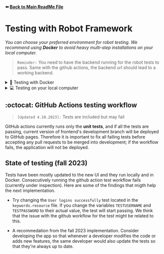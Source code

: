#### :arrow_left: [Back to Main ReadMe File](../README.md)

# Testing with Robot Framework

_You can choose your preferred environment for robot testing. We recommend using **Docker** to avoid heavy multi-step installations on your local computer._

> `Reminder:` You need to have the backend running for the robot tests to pass. Same with the github actions, the backend url should lead to a working backend.

<details>
<summary>🐳 Testing with Docker</summary>

## :heavy_check_mark: Prequisites

- [Docker](https://docs.docker.com/get-docker/) installed
- Docker engine running on your computer before testing (e.g. Docker desktop opened)

### :page_facing_up: Create your local secret file for Docker

Create a file named `docker.env` to the root of the project folder. It should be already on .dockerignore and .gitignore, but please double-check that so that you don't accidentally commit it to GitHub!

The content of this secret file is described in the project's Teams, on `#resources` channel (fall 23).

### :runner: Run the Ultimate:tm: start-server-and-test-workflow with docker-compose

1. Open project directory
2. Type in terminal `docker-compose -f docker-compose-test.yml up -d` (this builds the image and starts the container in a configuration that is described in docker-compose.yml file)

**That's it!** You should see the npm start and test logs running in Docker images terminal. The first time can take a few minutes, but after that the process gets quicker when you have a cached version of the image.

After running the tests, the container exits automatically. Status code tells you immediately how many tests were failing. _e.g. docker-robot exited with code 0 means that all tests have passed._ You can also open the reports / logs created in `robot/results` folder for more details.

### :bulb: Useful commands for Docker

**Remove all images that are not currently used by a container:** (saves space)

```pwsh
docker image prune -a
```

**Start test container without building the image again:**

```pwsh
docker compose up
```

> TIP: Remember to clean up unnecessary containers or images regularly in order to save space. Too many dangling images and/or orphan containers take up VM memory and will slow down your computer when using Docker.

<p align="center">:wavy_dash: :small_orange_diamond: :small_orange_diamond: :small_orange_diamond: :large_orange_diamond: :eight_pointed_black_star: :large_orange_diamond: :small_orange_diamond: :small_orange_diamond: :small_orange_diamond: :wavy_dash:</p>
</details>



<details>
<summary>💻 Testing on your local computer</summary>

_Please note that these instructions are only applicable to Windows 10. For other OS steps are same but might vary a bit (for example configuring PATH)

#### Table of Contents

1. [Prequisites](#✔️-prequisites)
2. [Configure PATH](#🔀-configure-path)
3. [Install Robot Framework](#🤖-install-robot-framework)
4. [Install Chrome Web Driver for Selenium](#💿-install-chrome-webdriver-for-selenium)
5. [Create local secret file](#📄-create-your-local-secret-file)
6. [Run tests locally](#🎉-you-should-now-be-able-to-run-the-robot-tests-locally)
7. [(Nice to know:) About testing in GitHub Actions workflow](#octocat-github-actions-testing-workflow)

## :heavy_check_mark: Prequisites

If you are not sure if you have any of these installed, you can check that by running the version checking commands with command line:

```pwsh
robot --version
python --version
pip --version
```

To install Robot Framework, you need to have:

- [Python](https://www.python.org/downloads/) installed
- [PIP](https://pip.pypa.io/en/stable/installation/) package management tool installed

## Install dotenv Python library

Library is needed to read .env file

```pwsh
pip install python-dotenv
```

## :twisted_rightwards_arrows: Configure PATH

It's important to have all the needed folders in "PATH", so they can be accessed via command line from any folder or program. **Please check first** if you already have them there, no need to repeat these steps if they have appeared there automatically! The folder structure might differ depending on your Python version and/or where you have installed Python, so check the applicable folder structure from your Python folder. Remember also to give the full path of your folders, for example `C:\Python39\Scripts\`.

The folders that must be in 'Path' are:

- _Python_, eg. `Python39` for Python v3.9
- _Python Scripts_, eg. `Python39\Scripts` for Python v3.9
- _Python site-packages_, eg. `Python39\Lib\site-packages` for Python v3.9 _(note: the Lib folder might not exist with newer Python versions)_

### **:arrow_right: Go to environment variable settings**

> Windows tip: Write "environment variables" (or if OS is in Finnish: _muokkaa järjestelmän ympäristömuuttujia_) to the seach box in your task bar; the right setup window opens immediately.

```nginx
Windows 10:
Control panel > Settings > Related settings > Advanced system settings > Environment variables ;
```

### **:arrow_right: Find 'Path' and check if you need to add folders**

```nginx
Windows 10:
Find 'Path' under System variables > 'Edit' > (Add folders if necessary) > 'OK' ;
```

### Comprehensive guide (For other OS than windows)
https://gist.github.com/nex3/c395b2f8fd4b02068be37c961301caa7

## :robot: Install Robot Framework

1. Run command line tool (eg. PowerShell) **as an administrator** by right-clicking the icon and choosing "Run as Administrator"
2. If you have Python version 3+, type `pip3 install robotframework`, if older version, type `pip install robotframework`
3. Verify successful installation by running `robot --version` and you should see your Robot Framework version

## :cd: Install Chrome WebDriver for Selenium

The tests are using headless Chrome by default, so you have to install a driver for the tests to access your Chrome browser. You also need to have Chrome in your local machine beforehand.

- Check your Chrome version from your Chrome browser settings
- Download `.zip` of chromedriver (binary) [here](https://googlechromelabs.github.io/chrome-for-testing/#stable) based on your Chrome's version number
- Unzip `chromedriver.exe` and add file directory to 'PATH' (GUIDE for linux: https://linuxize.com/post/how-to-add-directory-to-path-in-linux/)

## :page_facing_up: Update .env with correct variables

The content of this secret file is described in the project's Teams, on `#resources` channel (fall 23).

TODO: - Update tests to use GitHub secrets if possible for better continuous integration.

## :tada: You should now be able to run the robot tests locally!

You can run robot tests with `npm run startserverandtest` command in your terminal (backend must be running).

> **NOTE:** Please do not use custom `robot ...` commands (if you are not 100% sure of what flags to include in them) so that no log or report files will be accidentally committed & no secrets will be leaked. We have altered the npm scripts in [package.json](/package.json) to have a custom command to run robot tests, include secret credentials, hide secrets from log files and output logs to `robot/results` folder.

### :exclamation: Remember these steps before pushing your code:

#### :one: Run all the unit tests:

Terminal command: `npm test` :arrow_right: if no tests start running automatically, press `a` to run all the unit tests. **Fix failing tests** by either altering the test or altering your code.

#### :two: Run all the robot tests:

Terminal command: `npm run robottests` :arrow_right: tests should start running :arrow_right: you can open `report.html` file that gets created in `/results` folder in your browser to view a more detailed report about the tests. **Fix failing tests** by either altering the test or altering your code.

<p align="center">:wavy_dash: :small_orange_diamond: :small_orange_diamond: :small_orange_diamond: :large_orange_diamond: :eight_pointed_black_star: :large_orange_diamond: :small_orange_diamond: :small_orange_diamond: :small_orange_diamond: :wavy_dash:</p>

</details>

## :octocat: GitHub Actions testing workflow

> `[Updated 4.10.2023]:` Tests are included but may fail

GitHub actions currently runs only the **unit tests**, and if all the tests are passing, current version of frontend's development branch will be deployed to GitHub pages. Therefore it is important to fix all failing tests before accepting any pull requests to be merged into development; if the workflow fails, the application will not be deployed.

## State of testing (fall 2023)

Tests have been mostly updated to the new UI and they run locally and in Docker. Consecutively running the github action test workflow fails (currently under inspection). Here are some of the findings that migth help the next implementation.

- Try changing the `User logins successfully` test located in the `keywords.resource` file. If you change the variables `TESTUSERNAME` and `TESTPASSWORD` to their actual value, the test will start passing. We think that the issue with the github workflow for the test might be related to this.

- A recommedation from the fall 2023 implementation. Consider developing the app so that whenever a developer modifies the code or adds new features, the same developer would also update the tests so that they're always up to date.
